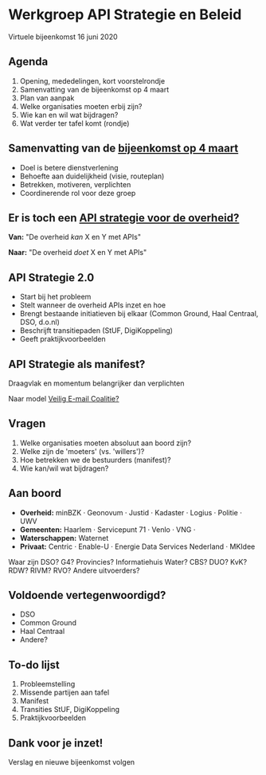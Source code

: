 # Werkgroep API Strategie en Beleid

Virtuele bijeenkomst 16 juni 2020

## Agenda 

1. Opening, mededelingen, kort voorstelrondje 
2. Samenvatting van de bijeenkomst op 4 maart 
3. Plan van aanpak 
4. Welke organisaties moeten erbij zijn? 
5. Wie kan en wil wat bijdragen? 
6. Wat verder ter tafel komt (rondje)

## Samenvatting van de [bijeenkomst op 4 maart](https://github.com/Geonovum/KP-APIs/blob/master/Werkgroep%20Communicatie%20en%20Beleid/Verslagen/verslag-sessie-api-strategie-en-beleid-20200304.md) 

* Doel is betere dienstverlening 
* Behoefte aan duidelijkheid (visie, routeplan) 
* Betrekken, motiveren, verplichten 
* Coordinerende rol voor deze groep

## Er is toch een [API strategie voor de overheid?](https://docs.geostandaarden.nl/api/API-Strategie/) 

**Van:** "De overheid _kan_ X en Y met APIs" 

**Naar:** "De overheid _doet_ X en Y met APIs"

## API Strategie 2.0 

* Start bij het probleem 
* Stelt wanneer de overheid APIs inzet en hoe 
* Brengt bestaande initiatieven bij elkaar (Common Ground, Haal Centraal, DSO, d.o.nl) 
* Beschrijft transitiepaden (StUF, DigiKoppeling) 
* Geeft praktijkvoorbeelden

## API Strategie als manifest? 

Draagvlak en momentum belangrijker dan verplichten 

Naar model [Veilig E-mail Coalitie?](https://www.cybersecurityalliantie.nl/het-nederlandse-cybersecurity-landschap/cybersecurity-landschap/cybersecurity-landschap/veilige-e-mail-coalitie)



## Vragen 

1. Welke organisaties moeten absoluut aan boord zijn? 
2. Welke zijn de 'moeters' (vs. 'willers')? 
3. Hoe betrekken we de bestuurders (manifest)? 
4. Wie kan/wil wat bijdragen?</section>

## Aan boord 

* **Overheid:** minBZK · Geonovum · Justid · Kadaster · Logius · Politie · UWV 
* **Gemeenten:** Haarlem · Servicepunt 71 · Venlo · VNG · 
* **Waterschappen:** Waternet 
* **Privaat:** Centric · Enable-U · Energie Data Services Nederland · MKIdee 

Waar zijn DSO? G4? Provincies? Informatiehuis Water? CBS? DUO? KvK? RDW? RIVM? RVO? Andere uitvoerders?

## Voldoende vertegenwoordigd? 

* DSO 
* Common Ground 
* Haal Centraal 
* Andere?

## To-do lijst 

1. Probleemstelling 
2. Missende partijen aan tafel 
3. Manifest 
4. Transities StUF, DigiKoppeling 
5. Praktijkvoorbeelden

## Dank voor je inzet!

Verslag en nieuwe bijeenkomst volgen
